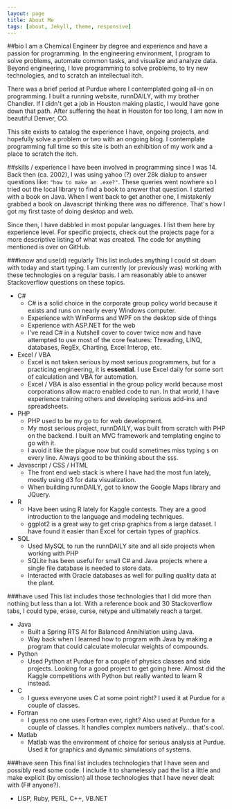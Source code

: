 ```yaml
---
layout: page
title: About Me
tags: [about, Jekyll, theme, responsive]
---
```


##bio
I am a Chemical Engineer by degree and experience and have a passion for programming.  In the engineering environment, I program to solve problems, automate common tasks, and visualize and analyze data.  Beyond engineering, I love programming to solve problems, to try new technologies, and to scratch an intellectual itch.

There was a brief period at Purdue where I contemplated going all-in on programming.  I built a running website, runnDAILY, with my brother Chandler.  If I didn't get a job in Houston making plastic, I would have gone down that path.  After suffering the heat in Houston for too long, I am now in beautiful Denver, CO.

This site exists to catalog the experience I have, ongoing projects, and hopefully solve a problem or two with an ongoing blog.  I contemplate programming full time so this site is both an exhibition of my work and a place to scratch the itch.

##skills / experience
I have been involved in programming since I was 14.  Back then (ca. 2002), I was using yahoo (?) over 28k dialup to answer questions like: ``"how to make an .exe?"``.  These queries went nowhere so I tried out the local library to find a book to answer that question.  I started with a book on Java.  When I went back to get another one, I mistakenly grabbed a book on Javascript thinking there was no difference.  That's how I got my first taste of doing desktop and web.

Since then, I have dabbled in most popular languages.  I list them here by experience level.  For specific projects, check out the projects page for a more descriptive listing of what was created.  The code for anything mentioned is over on GitHub.

###know and use(d) regularly
This list includes anything I could sit down with today and start typing.  I am currently (or previously was) working with these technologies on a regular basis.  I am reasonably able to answer Stackoverflow questions on these topics.

 - C#
   - C# is a solid choice in the corporate group policy world because it exists and runs on nearly every Windows computer.
   - Experience with WinForms and WPF on the desktop side of things
   - Experience with ASP.NET for the web
   - I've read C# in a Nutshell cover to cover twice now and have attempted to use most of the core features: Threading, LINQ, databases, RegEx, Charting, Excel Interop, etc.
 - Excel / VBA
   - Excel is not taken serious by most serious programmers, but for a practicing engineering, it is **essential**.  I use Excel daily for some sort of calculation and VBA for automation.
   - Excel / VBA is also essential in the group policy world because most corporations allow macro enabled code to run.  In that world, I have experience training others and developing serious add-ins and spreadsheets.
 - PHP
   - PHP used to be my go to for web development.
   - My most serious project, runnDAILY, was built from scratch with PHP on the backend.  I built an MVC framework and templating engine to go with it.
   - I avoid it like the plague now but could sometimes miss typing `$` on every line. Always good to be thinking about the `$$$`.
 - Javascript / CSS / HTML
     - The front end web stack is where I have had the most fun lately, mostly using d3 for data visualization.
     - When building runnDAILY, got to know the Google Maps library and JQuery.
 - R
   - Have been using R lately for Kaggle contests. They are a good introduction to the language and modeling techniques.
   - ggplot2 is a great way to get crisp graphics from a large dataset.  I have found it easier than Excel for certain types of graphics.
 - SQL
   - Used MySQL to run the runnDAILY site and all side projects when working with PHP
   - SQLite has been useful for small C# and Java projects where a single file database is needed to store data.
   - Interacted with Oracle databases as well for pulling quality data at the plant.

###have used
This list includes those technologies that I did more than nothing but less than a lot.  With a reference book and 30 Stackoverflow tabs, I could type, erase, curse, retype and ultimately reach a target.

 - Java
   - Built a Spring RTS AI for Balanced Annihilation using Java.
   - Way back when  I learned how to program with Java by making a program that could calculate molecular weights of compounds.
 - Python
   - Used Python at Purdue for a couple of physics classes and side projects.  Looking for a good project to get going here.  Almost did the Kaggle competitions with Python but really wanted to learn R instead.
 - C
   - I guess everyone uses C at some point right?  I used it at Purdue for a couple of classes.
 - Fortran
   - I guess no one uses Fortran ever, right?  Also used at Purdue for a couple of classes.  It handles complex numbers natively... that's cool.
 - Matlab
   - Matlab was the environment of choice for serious analysis at Purdue.  Used it for graphics and dynamic simulations of systems.

###have seen
This final list includes technologies that I have seen and possibly read some code.  I include it to shamelessly pad the list a little and make explicit (by omission) all those technologies that I have never dealt with (F# anyone?).

 - LISP, Ruby, PERL, C++, VB.NET
